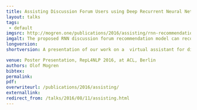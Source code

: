 ```yaml
---
title: Assisting Discussion Forum Users using Deep Recurrent Neural Networks
layout: talks
tags:
 - default
imgsrc: http://mogren.one/publications/2016/assisting/rnn-recommendation.svg
imgalt: The proposed RNN discussion forum recommendation model can recommend users, threads, and forum posts based on a question from the user.
longversion:
shortversion: A presentation of our work on a  virtual assistant for discussion forum users. The recurrent neural assistant was evaluated in a user evaluation in a realistic discussion forum setting within an IT consultant company. For more information, see <a  href="/publications">publications</a>.

venue: Poster Presentation, RepL4NLP 2016, at ACL, Berlin
authors: Olof Mogren
bibtex: 
permalink:
pdf: 
overwriteurl: /publications/2016/assisting/
externallink: 
redirect_from: /talks/2016/08/11/assisting.html
---
```


